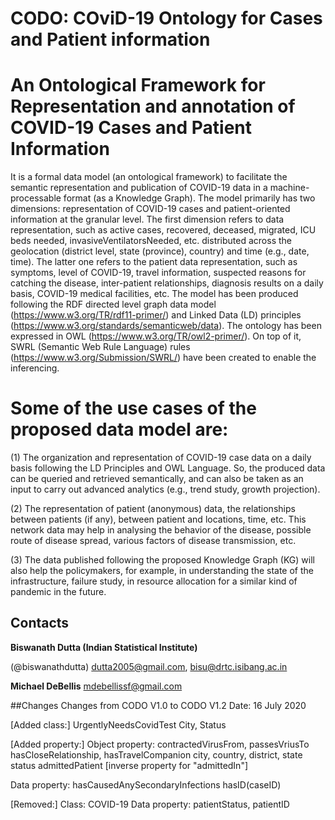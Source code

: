 # CODO: COviD-19 Ontology for Cases and Patient information 

# An Ontological Framework for Representation and annotation of COVID-19 Cases and Patient Information 

It is a formal data model (an ontological framework)  to facilitate the semantic representation and publication of COVID-19 data in a machine-processable format (as a Knowledge Graph). The model primarily has two dimensions: representation of COVID-19 cases and patient-oriented information at the granular level. The first dimension refers to data representation, such as active cases, recovered, deceased, migrated, ICU beds needed, invasiveVentilatorsNeeded, etc. distributed across the geolocation (district level, state (province), country) and time (e.g., date, time). The latter one refers to the patient data representation, such as symptoms, level of COVID-19, travel information, suspected reasons for catching the disease, inter-patient relationships, diagnosis results on a daily basis, COVID-19 medical facilities, etc. The model has been produced following the RDF directed level graph data model (https://www.w3.org/TR/rdf11-primer/) and Linked Data (LD) principles (https://www.w3.org/standards/semanticweb/data). The ontology has been expressed in OWL (https://www.w3.org/TR/owl2-primer/). On top of it, SWRL (Semantic Web Rule Language) rules (https://www.w3.org/Submission/SWRL/) have been created to enable the inferencing. 

# Some of the use cases of the proposed data model are: 
(1) The organization and representation of COVID-19 case data on a daily basis following the LD Principles and OWL Language.
So, the produced data can be queried and retrieved semantically, and can also be taken as an input to carry out advanced analytics (e.g., trend study, growth projection). 

(2) The representation of patient (anonymous) data, the relationships between patients (if any), between patient and locations, time, etc.
This network data may help in analysing the behavior of the disease, possible route of disease spread, various factors of disease transmission, etc. 

(3) The data published following the proposed Knowledge Graph (KG) will also help the policymakers, for example, in understanding the state of the infrastructure, failure study, in resource allocation for a similar kind of pandemic in the future. 

## Contacts    
**Biswanath Dutta (Indian Statistical Institute)** 

(@biswanathdutta) 
 <dutta2005@gmail.com>, 
 <bisu@drtc.isibang.ac.in>  


**Michael DeBellis** 
 <mdebellissf@gmail.com> 


##Changes 
Changes from CODO V1.0 to CODO V1.2 
Date: 16 July 2020 

[Added class:] 
UrgentlyNeedsCovidTest 
City, Status 

[Added property:]
Object property: 
contractedVirusFrom, passesVriusTo  
hasCloseRelationship, hasTravelCompanion 
city, country, district, state 
status 
admittedPatient [inverse property for "admittedIn"] 

Data property: 
hasCausedAnySecondaryInfections 
hasID(caseID) 

[Removed:] 
Class: COVID-19 
Data property: patientStatus, patientID 

